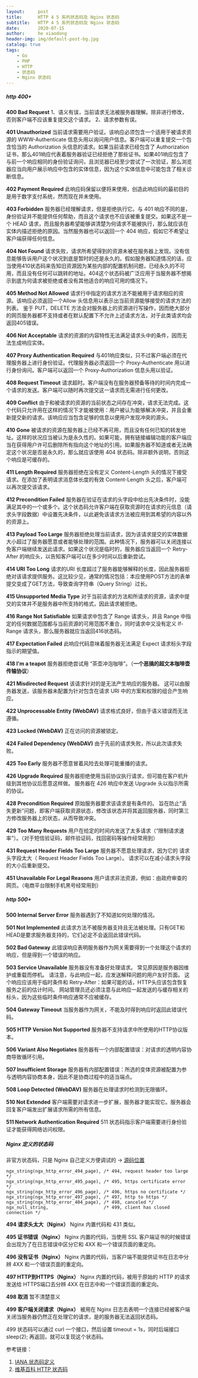 ```yaml
---
layout:     post
title:      HTTP 4 5 系列状态码及 Nginx 状态码
subtitle:   HTTP 4 5 系列状态码及 Nginx 状态码
date:       2020-07-15
author:     he xiaodong
header-img: img/default-post-bg.jpg
catalog: true
tags:
    - Go
    - PHP
    - HTTP
    - 状态码
    - Nginx 状态码
---
```


##### http 400+
**400 Bad Request**
1、语义有误，当前请求无法被服务器理解。除非进行修改，否则客户端不应该重复提交这个请求。
2、请求参数有误。

**401 Unauthorized**
当前请求需要用户验证。该响应必须包含一个适用于被请求资源的 WWW-Authenticate 信息头用以询问用户信息。客户端可以重复提交一个包含恰当的 Authorization 头信息的请求。如果当前请求已经包含了 Authorization 证书，那么401响应代表着服务器验证已经拒绝了那些证书。如果401响应包含了与前一个响应相同的身份验证询问，且浏览器已经至少尝试了一次验证，那么浏览器应当向用户展示响应中包含的实体信息，因为这个实体信息中可能包含了相关诊断信息。

**402 Payment Required**
此响应码保留以便将来使用，创造此响应码的最初目的是用于数字支付系统，然而现在并未使用。

**403 Forbidden**
服务器已经理解请求，但是拒绝执行它。与 401 响应不同的是，身份验证并不能提供任何帮助，而且这个请求也不应该被重复提交。如果这不是一个 HEAD 请求，而且服务器希望能够讲清楚为何请求不能被执行，那么就应该在实体内描述拒绝的原因。当然服务器也可以返回一个 404 响应，假如它不希望让客户端获得任何信息。

**404 Not Found**
请求失败，请求所希望得到的资源未被在服务器上发现。没有信息能够告诉用户这个状况到底是暂时的还是永久的。假如服务器知道情况的话，应当使用410状态码来告知旧资源因为某些内部的配置机制问题，已经永久的不可用，而且没有任何可以跳转的地址。404这个状态码被广泛应用于当服务器不想揭示到底为何请求被拒绝或者没有其他适合的响应可用的情况下。

**405 Method Not Allowed**
请求行中指定的请求方法不能被用于请求相应的资源。该响应必须返回一个Allow 头信息用以表示出当前资源能够接受的请求方法的列表。 鉴于 PUT，DELETE 方法会对服务器上的资源进行写操作，因而绝大部分的网页服务器都不支持或者在默认配置下不允许上述请求方法，对于此类请求均会返回405错误。

**406 Not Acceptable**
请求的资源的内容特性无法满足请求头中的条件，因而无法生成响应实体。

**407 Proxy Authentication Required**
与401响应类似，只不过客户端必须在代理服务器上进行身份验证。代理服务器必须返回一个 Proxy-Authenticate 用以进行身份询问。客户端可以返回一个 Proxy-Authorization 信息头用以验证。

**408 Request Timeout**
请求超时。客户端没有在服务器预备等待的时间内完成一个请求的发送。客户端可以随时再次提交这一请求而无需进行任何更改。

**409 Conflict**
由于和被请求的资源的当前状态之间存在冲突，请求无法完成。这个代码只允许用在这样的情况下才能被使用：用户被认为能够解决冲突，并且会重新提交新的请求。该响应应当包含足够的信息以便用户发现冲突的源头。

**410 Gone**
被请求的资源在服务器上已经不再可用，而且没有任何已知的转发地址。这样的状况应当被认为是永久性的。如果可能，拥有链接编辑功能的客户端应当在获得用户许可后删除所有指向这个地址的引用。如果服务器不知道或者无法确定这个状况是否是永久的，那么就应该使用 404 状态码。除非额外说明，否则这个响应是可缓存的。

**411 Length Required**
服务器拒绝在没有定义 Content-Length 头的情况下接受请求。在添加了表明请求消息体长度的有效 Content-Length 头之后，客户端可以再次提交该请求。

**412 Precondition Failed**
服务器在验证在请求的头字段中给出先决条件时，没能满足其中的一个或多个。这个状态码允许客户端在获取资源时在请求的元信息（请求头字段数据）中设置先决条件，以此避免该请求方法被应用到其希望的内容以外的资源上。

**413 Payload Too Large**
服务器拒绝处理当前请求，因为该请求提交的实体数据大小超过了服务器愿意或者能够处理的范围。此种情况下，服务器可以关闭连接以免客户端继续发送此请求。如果这个状况是临时的，服务器应当返回一个 Retry-After 的响应头，以告知客户端可以在多少时间以后重新尝试。

**414 URI Too Long**
请求的URI 长度超过了服务器能够解释的长度，因此服务器拒绝对该请求提供服务。这比较少见，通常的情况包括：本应使用POST方法的表单提交变成了GET方法，导致查询字符串（Query String）过长。

**415 Unsupported Media Type**
对于当前请求的方法和所请求的资源，请求中提交的实体并不是服务器中所支持的格式，因此请求被拒绝。

**416 Range Not Satisfiable**
如果请求中包含了 Range 请求头，并且 Range 中指定的任何数据范围都与当前资源的可用范围不重合，同时请求中又没有定义 If-Range 请求头，那么服务器就应当返回416状态码。

**417 Expectation Failed**
此响应代码意味着服务器无法满足 Expect 请求标头字段指示的期望值。

**418 I'm a teapot**
服务器拒绝尝试用 “茶壶冲泡咖啡”。（**一个恶搞的超文本咖啡壶传输协议**）

**421 Misdirected Request**
该请求针对的是无法产生响应的服务器。 这可以由服务器发送，该服务器未配置为针对包含在请求 URI 中的方案和权限的组合产生响应。

**422 Unprocessable Entity (WebDAV)**
请求格式良好，但由于语义错误而无法遵循。

**423 Locked (WebDAV)**
正在访问的资源被锁定。

**424 Failed Dependency (WebDAV)**
由于先前的请求失败，所以此次请求失败。

**425 Too Early**
服务器不愿意冒着风险去处理可能重播的请求。

**426 Upgrade Required**
服务器拒绝使用当前协议执行请求，但可能在客户机升级到其他协议后愿意这样做。 服务器在 426 响应中发送 Upgrade 头以指示所需的协议。

**428 Precondition Required**
原始服务器要求该请求是有条件的。 旨在防止“丢失更新”问题，即客户端获取资源状态，修改该状态并将其返回服务器，同时第三方修改服务器上的状态，从而导致冲突。

**429 Too Many Requests**
用户在给定的时间内发送了太多请求（“限制请求速率”）。（对于短信验证码，邮件验证码，找回密码等操作经常用到）

**431 Request Header Fields Too Large**
服务器不愿意处理请求，因为它的 请求头字段太大（ Request Header Fields Too Large）。 请求可以在减小请求头字段的大小后重新提交。

**451 Unavailable For Legal Reasons**
用户请求非法资源，例如：由政府审查的网页。（电商平台限制手机黑号经常用到）

##### http 500+
**500 Internal Server Error**
服务器遇到了不知道如何处理的情况。

**501 Not Implemented**
此请求方法不被服务器支持且无法被处理。只有GET和HEAD是要求服务器支持的，它们必定不会返回此错误代码。

**502 Bad Gateway**
此错误响应表明服务器作为网关需要得到一个处理这个请求的响应，但是得到一个错误的响应。

**503 Service Unavailable**
服务器没有准备好处理请求。 常见原因是服务器因维护或重载而停机。 请注意，与此响应一起，应发送解释问题的用户友好页面。 这个响应应该用于临时条件和 Retry-After：如果可能的话，HTTP头应该包含恢复服务之前的估计时间。 网站管理员还必须注意与此响应一起发送的与缓存相关的标头，因为这些临时条件响应通常不应被缓存。

**504 Gateway Timeout**
当服务器作为网关，不能及时得到响应时返回此错误代码。

**505 HTTP Version Not Supported**
服务器不支持请求中所使用的HTTP协议版本。

**506 Variant Also Negotiates**
服务器有一个内部配置错误：对请求的透明内容协商导致循环引用。

**507 Insufficient Storage**
服务器有内部配置错误：所选的变体资源被配置为参与透明内容协商本身，因此不是协商过程中的适当端点。

**508 Loop Detected (WebDAV)**
服务器在处理请求时检测到无限循环。

**510 Not Extended**
客户端需要对请求进一步扩展，服务器才能实现它。服务器会回复客户端发出扩展请求所需的所有信息。

**511 Network Authentication Required**
511 状态码指示客户端需要进行身份验证才能获得网络访问权限。

##### Nginx 定义的状态码
非官方状态码，只是 Nginx 自己定义方便调试的 -> [源码位置](https://github.com/nginx/nginx/blob/master/src/http/ngx_http_special_response.c)

```nginx
ngx_string(ngx_http_error_494_page), /* 494, request header too large */
ngx_string(ngx_http_error_495_page), /* 495, https certificate error */
ngx_string(ngx_http_error_496_page), /* 496, https no certificate */
ngx_string(ngx_http_error_497_page), /* 497, http to https */
ngx_string(ngx_http_error_404_page), /* 498, canceled */
ngx_null_string,                     /* 499, client has closed connection */
```

**494 请求头太大（Nginx）**
Nginx 内置代码和 431 类似。

**495 证书错误（Nginx）**
Nginx 内置的代码，当使用 SSL 客户端证书的时候错误会出现为了在日志错误中区分它和 4XX 和一个错误页面的重定向。

**496 没有证书（Nginx）**
Nginx 内置的代码，当客户端不能提供证书在日志中分辨 4XX 和一个错误页面的重定向。

**497 HTTP到HTTPS（Nginx）**
Nginx 内置的代码，被用于原始的 HTTP 的请求发送给 HTTPS端口去分辨 4XX 在日志中和一个错误页面的重定向。

**498 取消**
暂不清楚意义

**499 客户端关闭请求（Nginx）**
被用在 Nginx 日志去表明一个连接已经被客户端关闭当服务器仍然正在处理它的请求，是的服务器无法返回状态码。

499 状态码可以通过 curl 一个接口，然后设置 timeout = 1s，同时后端接口 sleep(2); 再返回，就可以复现这个状态码。

参考链接：
1. [IANA 状态码定义](https://www.iana.org/assignments/http-status-codes/http-status-codes.xhtml)
2. [维基百科 HTTP 状态码](https://zh.wikipedia.org/wiki/HTTP%E7%8A%B6%E6%80%81%E7%A0%81)
